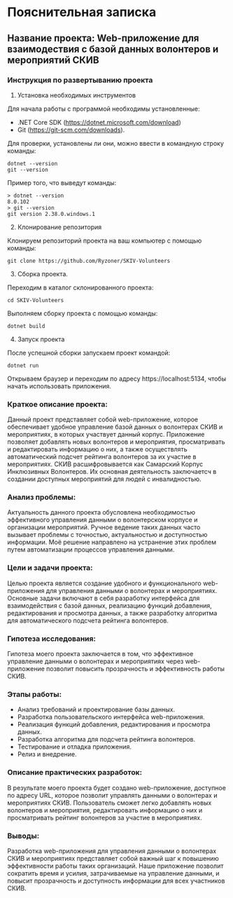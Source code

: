 # Пояснительная записка

## Название проекта: Web-приложение для взаимодествия с базой данных волонтеров и мероприятий СКИВ

### Инструкция по развертыванию проекта

1. Установка необходимых инструментов

Для начала работы с программой необходимы установленные:
* .NET Core SDK (https://dotnet.microsoft.com/download) 
* Git (https://git-scm.com/downloads). 

Для проверки, установлены ли они, можно ввести в командную строку команды:
```
dotnet --version
git --version
```

Пример того, что выведут команды: 
```
> dotnet --version
8.0.102
> git --version
git version 2.38.0.windows.1
```

2. Клонирование репозитория

Клонируем репозиторий проекта на ваш компьютер с помощью команды:
```
git clone https://github.com/Ryzoner/SKIV-Volunteers
```

3. Сборка проекта.

Переходим в каталог склонированного проекта:
```
cd SKIV-Volunteers
```
Выполняем сборку проекта с помощью команды:
```
dotnet build
```
4. Запуск проекта

После успешной сборки запускаем проект командой:
```
dotnet run
```
Открываем браузер и переходим по адресу https://localhost:5134, чтобы начать использовать приложения.

### Краткое описание проекта:
Данный проект представляет собой web-приложение, которое обеспечивает удобное управление базой данных о волонтерах СКИВ и мероприятиях, в которых участвует данный корпус. Приложение позволяет добавлять новых волонтеров и мероприятия, просматривать и редактировать информацию о них, а также осуществлять автоматический подсчет рейтинга волонтеров за их участие в мероприятиях.
СКИВ расшифровывается как Самарский Корпус Инклюзивных Волонтеров. Их основная деятельность заключаетсч в создании доступных мероприятий для людей с инвалидностью.

### Анализ проблемы:
Актуальность данного проекта обусловлена необходимостью эффективного управления данными о волонтерском корпусе и организации мероприятий. Ручное ведение таких данных часто вызывает проблемы с точностью, актуальностью и доступностью информации. Моё решение направлено на устранение этих проблем путем автоматизации процессов управления данными.

### Цели и задачи проекта:
Целью проекта является создание удобного и функционального web-приложения для управления данными о волонтерах и мероприятиях. Основные задачи включают в себя разработку интерфейса для взаимодействия с базой данных, реализацию функций добавления, редактирования и просмотра данных, а также разработку алгоритма для автоматического подсчета рейтинга волонтеров.

### Гипотеза исследования:
Гипотеза моего проекта заключается в том, что эффективное управление данными о волонтерах и мероприятиях через web-приложение позволит повысить прозрачность и эффективность работы СКИВ.

### Этапы работы:
- Анализ требований и проектирование базы данных.
- Разработка пользовательского интерфейса web-приложения.
- Реализация функций добавления, редактирования и просмотра данных.
- Разработка алгоритма для подсчета рейтинга волонтеров.
- Тестирование и отладка приложения.
- Релиз и внедрение.

### Описание практических разработок:
В результате моего проекта будет создано web-приложение, доступное по адресу URL, которое позволит управлять данными о волонтерах и мероприятиях СКИВ. Пользователь сможет легко добавлять новых волонтеров и мероприятия, редактировать информацию о них и просматривать рейтинг волонтеров за участие в мероприятиях.

### Выводы:
Разработка web-приложения для управления данными о волонтерах СКИВ и мероприятиях представляет собой важный шаг к повышению эффективности работы таких организаций. Наше приложение позволит сократить время и усилия, затрачиваемые на управление данными, и повысит прозрачность и доступность информации для всех участников СКИВ.
